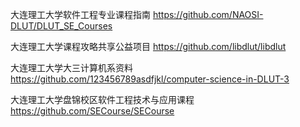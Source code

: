 大连理工大学软件工程专业课程指南  https://github.com/NAOSI-DLUT/DLUT_SE_Courses 

 大连理工大学课程攻略共享公益项目  https://github.com/libdlut/libdlut  
 
 大连理工大学大三计算机系资料  https://github.com/123456789asdfjkl/computer-science-in-DLUT-3
 
 大连理工大学盘锦校区软件工程技术与应用课程  https://github.com/SECourse/SECourse
